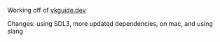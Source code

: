Working off of [vkguide.dev](vkguide.dev)

Changes: using SDL3, more updated dependencies, on mac, and using slang